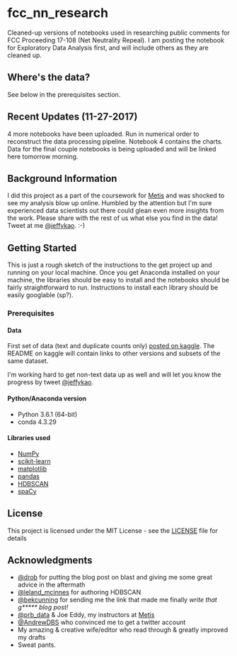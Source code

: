 # fcc_nn_research

Cleaned-up versions of notebooks used in researching public comments for FCC Proceeding 17-108 (Net Neutrality Repeal). I am posting the notebook for Exploratory Data Analysis first, and will include others as they are cleaned up.

## Where's the data?

See below in the prerequisites section.

## Recent Updates (11-27-2017)

4 more notebooks have been uploaded. Run in numerical order to reconstruct the data processing pipeline. Notebook 4 contains the charts. Data for the final couple notebooks is being uploaded and will be linked here tomorrow morning.

## Background Information

I did this project as a part of the coursework for [Metis](https://www.thisismetis.com/) and was shocked to see my analysis blow up online. Humbled by the attention but I'm sure experienced data scientists out there could glean even more insights from the work. Please share with the rest of us what else you find in the data! Tweet at me [@jeffykao](https://twitter.com/jeffykao). :-)

## Getting Started

This is just a rough sketch of the instructions to the get project up and running on your local machine. Once you get Anaconda installed on your machine, the libraries should be easy to install and the notebooks should be fairly straightforward to run. Instructions to install each library should be easily googlable (sp?).

### Prerequisites

#### Data

First set of data (text and duplicate counts only) [posted on kaggle](https://www.kaggle.com/jeffkao/proc_17_108_unique_comments_text_dupe_count). The README  on kaggle will contain links to other versions and subsets of the same dataset.

I'm working hard to get non-text data up as well and will let you know the progress by tweet [@jeffykao](https://twitter.com/jeffykao).

#### Python/Anaconda version

- Python 3.6.1 (64-bit)
- conda 4.3.29

#### Libraries used

- [NumPy](http://www.numpy.org)
- [scikit-learn](http://scikit-learn.org/stable/)
- [matplotlib](http://matplotlib.org)
- [pandas](http://pandas.pydata.org)
- [HDBSCAN](https://github.com/scikit-learn-contrib/hdbscan)
- [spaCy](https://spacy.io/usage/)

## License

This project is licensed under the MIT License - see the [LICENSE](LICENSE) file for details

## Acknowledgments

* [@drob](https://twitter.com/drob) for putting the blog post on blast and giving me some great advice in the aftermath
* [@leland_mcinnes](https://twitter.com/leland_mcinnes) for authoring HDBSCAN
* [@bekcunning](https://twitter.com/bekcunning) for sending me the link that made me finally _write that g***** blog post!_
* [@prb_data](https://twitter.com/prb_data) & Joe Eddy, my instructors at [Metis](https://www.thisismetis.com/)
* [@AndrewDBS](https://twitter.com/AndrewDBS) who convinced me to get a twitter account
* My amazing & creative wife/editor who read through & greatly improved my drafts
* Sweat pants.
